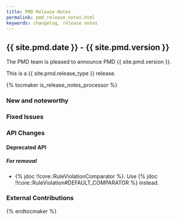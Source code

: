 ```yaml
---
title: PMD Release Notes
permalink: pmd_release_notes.html
keywords: changelog, release notes
---
```


## {{ site.pmd.date }} - {{ site.pmd.version }}

The PMD team is pleased to announce PMD {{ site.pmd.version }}.

This is a {{ site.pmd.release_type }} release.

{% tocmaker is_release_notes_processor %}

### New and noteworthy

### Fixed Issues

### API Changes

#### Deprecated API

##### For removal

*   {% jdoc !!core::RuleViolationComparator %}. Use {% jdoc !!core::RuleViolation#DEFAULT_COMPARATOR %} instead.

### External Contributions

{% endtocmaker %}

